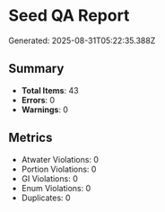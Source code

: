 # Seed QA Report

Generated: 2025-08-31T05:22:35.388Z

## Summary

- **Total Items**: 43
- **Errors**: 0
- **Warnings**: 0

## Metrics

- Atwater Violations: 0
- Portion Violations: 0
- GI Violations: 0
- Enum Violations: 0
- Duplicates: 0

